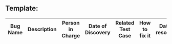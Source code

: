 ## Template:
| Bug Name | Description | Person in Charge |    Date of Discovery     |    Related Test Case    |       How to fix it       |       Date of resolution       | 
| --------- | ----------------- | -------------------- |    ---------------     |    --------    |       ---       |       ---       |  